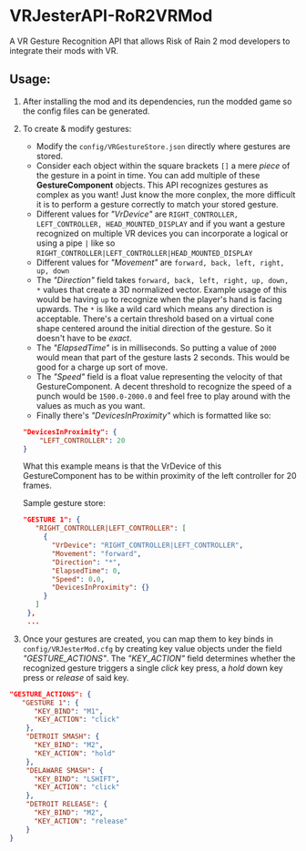 # VRJesterAPI-RoR2VRMod
A VR Gesture Recognition API that allows Risk of Rain 2 mod developers to integrate their mods with VR.

## Usage:

1. After installing the mod and its dependencies, run the modded game so the config files can be generated.
2. To create & modify gestures:
   - Modify the `config/VRGestureStore.json` directly where gestures are stored.
   - Consider each object within the square brackets `[]` a mere *piece* of the gesture in a point in time. You can add multiple of these **GestureComponent** objects. This API recognizes gestures as complex as you want! Just know the more conplex, the more difficult it is to perform a gesture correctly to match your stored gesture.
   - Different values for *"VrDevice"* are `RIGHT_CONTROLLER, LEFT_CONTROLLER, HEAD_MOUNTED_DISPLAY` and if you want a gesture recognized on multiple VR devices you can incorporate a logical or using a pipe `|` like so `RIGHT_CONTROLLER|LEFT_CONTROLLER|HEAD_MOUNTED_DISPLAY`
   - Different values for *"Movement"* are `forward, back, left, right, up, down`
   - The *"Direction"* field takes `forward, back, left, right, up, down, *` values that create a 3D normalized vector. Example usage of this would be having `up` to recognize when the player's hand is facing upwards. The `*` is like a wild card which means any direction is acceptable. There's a certain threshold based on a virtual cone shape centered around the initial direction of the gesture. So it doesn't have to be *exact*.
   - The *"ElapsedTime"* is in milliseconds. So putting a value of `2000` would mean that part of the gesture lasts 2 seconds. This would be good for a charge up sort of move.
   - The *"Speed"* field is a float value representing the velocity of that GestureComponent. A decent threshold to recognize the speed of a punch would be `1500.0-2000.0` and feel free to play around with the values as much as you want.
   - Finally there's *"DevicesInProximity"* which is formatted like so:
   ```json
   "DevicesInProximity": {
       "LEFT_CONTROLLER": 20
   }
   ```
   What this example means is that the VrDevice of this GestureComponent has to be within proximity of the left controller for 20 frames.

   Sample gesture store:
   ```json
   "GESTURE 1": {
      "RIGHT_CONTROLLER|LEFT_CONTROLLER": [
        {
          "VrDevice": "RIGHT_CONTROLLER|LEFT_CONTROLLER",
          "Movement": "forward",
          "Direction": "*",
          "ElapsedTime": 0,
          "Speed": 0.0,
          "DevicesInProximity": {}
        }
      ]
    },
    ...
   ```
3. Once your gestures are created, you can map them to key binds in `config/VRJesterMod.cfg` by creating key value objects under the field *"GESTURE_ACTIONS"*. The *"KEY_ACTION"* field determines whether the recognized gesture triggers a single *click* key press, a *hold* down key press or *release* of said key.
```json
"GESTURE_ACTIONS": {
   "GESTURE 1": {
      "KEY_BIND": "M1",
      "KEY_ACTION": "click"
    },
    "DETROIT SMASH": {
      "KEY_BIND": "M2",
      "KEY_ACTION": "hold"
    },
    "DELAWARE SMASH": {
      "KEY_BIND": "LSHIFT",
      "KEY_ACTION": "click"
    },
    "DETROIT RELEASE": {
      "KEY_BIND": "M2",
      "KEY_ACTION": "release"
    }
}
```

